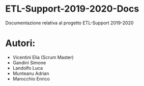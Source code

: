 # ETL-Support-2019-2020-Docs
Documentazione relativa al progetto ETL-Support 2019-2020

# Autori:
- Vicentini Elia (Scrum Master)
- Gandini Simone
- Landolfo Luca
- Munteanu Adrian
- Marocchio Enrico
